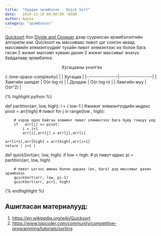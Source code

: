 ```yaml
---
title:  "Хурдан эрэмбэлэх - Quick Sort"
date:   2019-12-10 00:00:00 -0500
author: Адъяа
category: "эрэмбэлэлт"
---
```

[Quicksort][Quicksort] бол [Divide and Conquer][Divide and Conquer] дээр суурилсан эрэмбэлэлтийн алгоритм юм.  Quicksort нь массиваас пивот цэг сонгон аваад массивийн элемэнтүүдийг тухайн пивот элемэнтээс их болон бага гэсэн 2 жижиг массивт хуваан дахин 2 жижиг массивыг энэхүү байдалаар эрэмбэлнэ. 

<center class="table-title">Хугацааны үнэлгээ</center>

{:.time-space-complexity}
|                | Хугацаа         |
|----------------|-----------------|
| Хамгийн шилдэг | O(n log n)      |
| Дундаж         | O(n log n)      |
| Хамгийн муу    | O(n^2)          |

{% highlight python %}

def partition(arr, low, high): 
    i = ( low-1 )         #жижиг элемэнтүүдийн индекс
    pivot = arr[high]     # пивот 
    for j in range(low , high): 
  
        # хэрэв одоо байгаа элемент пивот элементээс бага буюу тэнцүү үед
        if   arr[j] <= pivot: 
            i = i+1 
            arr[i],arr[j] = arr[j],arr[i] 
  
    arr[i+1],arr[high] = arr[high],arr[i+1] 
    return ( i+1 ) 
  
def quickSort(arr, low, high): 
    if low < high: 
        # pi пивот идекс 
        pi = partition(arr, low, high) 
 
        # пивот цэгээс өмнөх болон дараах (их, бага) дэд массивыг дахин эрэмбэлэх
        quickSort(arr, low, pi-1) 
        quickSort(arr, pi+1, high) 
{% endhighlight %}

## **Ашигласан материалууд:**
1. https://en.wikipedia.org/wiki/Quicksort
2. https://www.topcoder.com/community/competitive-programming/tutorials/sorting

[Quicksort]: https://en.wikipedia.org/wiki/Quicksort
[Divide and Conquer]: https://en.wikipedia.org/wiki/Divide-and-conquer_algorithm
